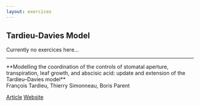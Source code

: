 ```yaml
---
layout: exercices
---
```



## Tardieu-Davies Model

Currently no exercices here...

<hr>
**Modelling the coordination of the controls of stomatal aperture, transpiration, leaf growth, and abscisic acid: update and extension of the Tardieu–Davies model**
<br>
François Tardieu, Thierry Simonneau, Boris Parent

<a class="btn btn-outline-primary btn-sm mb-1" href="https://academic.oup.com/jxb/article/66/8/2227/498302" target="_blank"><i class="fal fa-newspaper"></i> Article</a>
<a class="btn btn-outline-success btn-sm mb-1" href="https://plantmodelling.shinyapps.io/tardieu_davies/" target="_blank"><i class="fal fa-link"></i> Website</a>